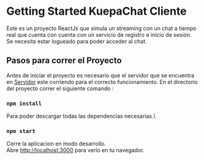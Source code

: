 # Getting Started KuepaChat Cliente

Este es un proyecto ReactJs que simula un streaming con un chat a tiempo real que cuenta con cuenta con un servicio de registro e inicio de sesión.
Se necesita estar logueado para poder acceder al chat.

## Pasos para correr el Proyecto

Antes de iniciar el proyecto es necesario que el servidor que se encuentra en [Servidor](https://github.com/marvinel/KuepaChat_Server) este corriendo para el correcto funcionamiento.
En el directorio del proyecto correr el siguiente comando :


### `npm install`

Para poder descargar todas las dependencias necesarias.\

### `npm start`

Corre la aplicacion en modo desarrollo.\
Abre [http://localhost:3000](http://localhost:3000) para verlo en tu navegador.

